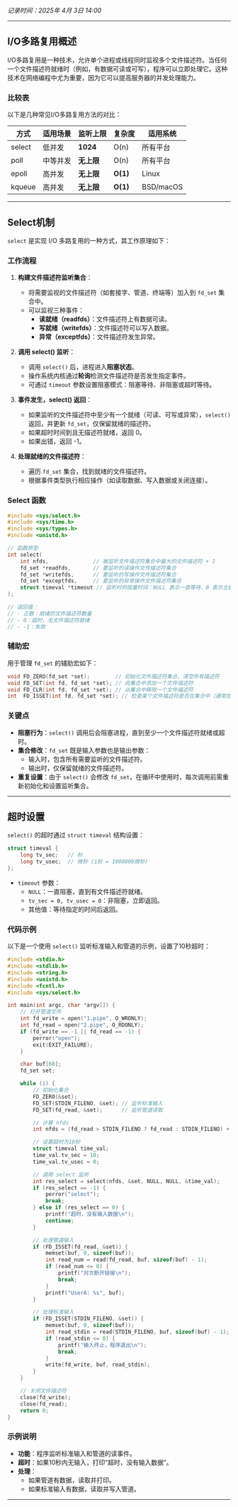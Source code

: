 *记录时间：2025年 4月 3日 14:00*

---

## I/O多路复用概述

I/O多路复用是一种技术，允许单个进程或线程同时监视多个文件描述符。当任何一个文件描述符就绪时（例如，有数据可读或可写），程序可以立即处理它。这种技术在网络编程中尤为重要，因为它可以提高服务器的并发处理能力。

### 比较表

以下是几种常见I/O多路复用方法的对比：

| **方式** | **适用场景** | **监听上限** | **复杂度**  | **适用系统**  |
| ------ | -------- | -------- | -------- | --------- |
| select | 低并发      | **1024** | O(n)     | 所有平台      |
| poll   | 中等并发     | **无上限**  | O(n)     | 所有平台      |
| epoll  | 高并发      | **无上限**  | **O(1)** | Linux     |
| kqueue | 高并发      | **无上限**  | **O(1)** | BSD/macOS |

---

## Select机制

`select` 是实现 I/O 多路复用的一种方式，其工作原理如下：

### 工作流程

1. **构建文件描述符监听集合**：
   - 将需要监视的文件描述符（如套接字、管道、终端等）加入到 `fd_set` 集合中。
   - 可以监视三种事件：
     - **读就绪（readfds）**：文件描述符上有数据可读。
     - **写就绪（writefds）**：文件描述符可以写入数据。
     - **异常（exceptfds）**：文件描述符发生异常。

2. **调用 select() 监听**：
   - 调用 `select()` 后，进程进入**阻塞状态**。
   - 操作系统内核通过**轮询**检测文件描述符是否发生指定事件。
   - 可通过 `timeout` 参数设置阻塞模式：阻塞等待、非阻塞或超时等待。

3. **事件发生，select() 返回**：
   - 如果监听的文件描述符中至少有一个就绪（可读、可写或异常），`select()` 返回，并更新 `fd_set`，仅保留就绪的描述符。
   - 如果超时时间到且无描述符就绪，返回 0。
   - 如果出错，返回 -1。

4. **处理就绪的文件描述符**：
   - 遍历 `fd_set` 集合，找到就绪的文件描述符。
   - 根据事件类型执行相应操作（如读取数据、写入数据或关闭连接）。

### Select 函数

```c
#include <sys/select.h>
#include <sys/time.h>
#include <sys/types.h>
#include <unistd.h>

// 函数原型
int select(
    int nfds,              // 被监听文件描述符集合中最大的文件描述符 + 1
    fd_set *readfds,       // 要监听的读操作文件描述符集合
    fd_set *writefds,      // 要监听的写操作文件描述符集合
    fd_set *exceptfds,     // 要监听的异常操作文件描述符集合
    struct timeval *timeout // 监听时的阻塞时间：NULL 表示一直等待，0 表示立即返回
);

// 返回值：
// - 正数：就绪的文件描述符数量
// - 0：超时，无文件描述符就绪
// - -1：失败
```

### 辅助宏

用于管理 `fd_set` 的辅助宏如下：

```c
void FD_ZERO(fd_set *set);        // 初始化文件描述符集合，清空所有描述符
void FD_SET(int fd, fd_set *set); // 向集合中添加一个文件描述符
void FD_CLR(int fd, fd_set *set); // 从集合中移除一个文件描述符
int  FD_ISSET(int fd, fd_set *set); // 检查某个文件描述符是否在集合中（通常在 select 返回后使用）
```

### 关键点

- **阻塞行为**：`select()` 调用后会阻塞进程，直到至少一个文件描述符就绪或超时。
- **集合修改**：`fd_set` 既是输入参数也是输出参数：
  - 输入时，包含所有需要监听的文件描述符。
  - 输出时，仅保留就绪的文件描述符。
- **重复设置**：由于 `select()` 会修改 `fd_set`，在循环中使用时，每次调用前需重新初始化和设置监听集合。

---

## 超时设置

`select()` 的超时通过 `struct timeval` 结构设置：

```c
struct timeval {
    long tv_sec;   // 秒
    long tv_usec;  // 微秒 (1秒 = 1000000微秒)
};
```

- `timeout` 参数：
  - `NULL`：一直阻塞，直到有文件描述符就绪。
  - `tv_sec = 0, tv_usec = 0`：非阻塞，立即返回。
  - 其他值：等待指定的时间后返回。

### 代码示例

以下是一个使用 `select()` 监听标准输入和管道的示例，设置了10秒超时：

```c
#include <stdio.h>
#include <stdlib.h>
#include <string.h>
#include <unistd.h>
#include <fcntl.h>
#include <sys/select.h>

int main(int argc, char *argv[]) {
    // 打开管道文件
    int fd_write = open("1.pipe", O_WRONLY);
    int fd_read = open("2.pipe", O_RDONLY);
    if (fd_write == -1 || fd_read == -1) {
        perror("open");
        exit(EXIT_FAILURE);
    }

    char buf[60];
    fd_set set;

    while (1) {
        // 初始化集合
        FD_ZERO(&set);
        FD_SET(STDIN_FILENO, &set); // 监听标准输入
        FD_SET(fd_read, &set);      // 监听管道读取

        // 计算 nfds
        int nfds = (fd_read > STDIN_FILENO ? fd_read : STDIN_FILENO) + 1;

        // 设置超时为10秒
        struct timeval time_val;
        time_val.tv_sec = 10;
        time_val.tv_usec = 0;

        // 调用 select 监听
        int res_select = select(nfds, &set, NULL, NULL, &time_val);
        if (res_select == -1) {
            perror("select");
            break;
        } else if (res_select == 0) {
            printf("超时，没有输入数据\n");
            continue;
        }

        // 处理管道输入
        if (FD_ISSET(fd_read, &set)) {
            memset(buf, 0, sizeof(buf));
            int read_num = read(fd_read, buf, sizeof(buf) - 1);
            if (read_num <= 0) {
                printf("对方断开链接\n");
                break;
            }
            printf("UserA: %s", buf);
        }

        // 处理标准输入
        if (FD_ISSET(STDIN_FILENO, &set)) {
            memset(buf, 0, sizeof(buf));
            int read_stdin = read(STDIN_FILENO, buf, sizeof(buf) - 1);
            if (read_stdin <= 0) {
                printf("输入终止，程序退出\n");
                break;
            }
            write(fd_write, buf, read_stdin);
        }
    }

    // 关闭文件描述符
    close(fd_write);
    close(fd_read);
    return 0;
}
```

### 示例说明

- **功能**：程序监听标准输入和管道的读事件。
- **超时**：如果10秒内无输入，打印“超时，没有输入数据”。
- **处理**：
  - 如果管道有数据，读取并打印。
  - 如果标准输入有数据，读取并写入管道。

---
